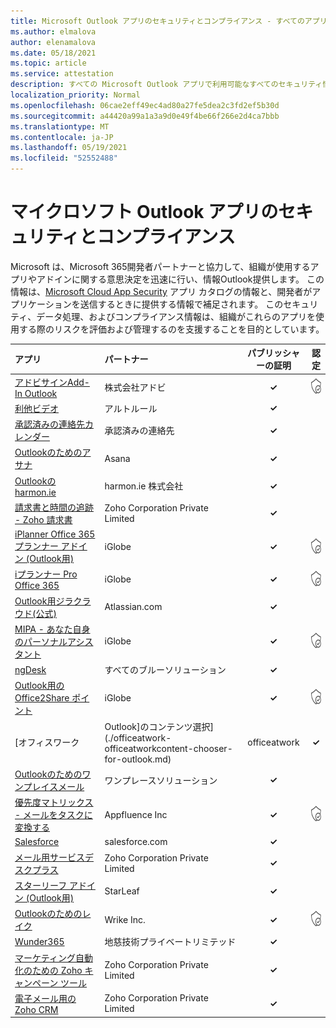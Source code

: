 ```yaml
---
title: Microsoft Outlook アプリのセキュリティとコンプライアンス - すべてのアプリ
ms.author: elmalova
author: elenamalova
ms.date: 05/18/2021
ms.topic: article
ms.service: attestation
description: すべての Microsoft Outlook アプリで利用可能なすべてのセキュリティ情報とコンプライアンス情報。
localization_priority: Normal
ms.openlocfilehash: 06cae2eff49ec4ad80a27fe5dea2c3fd2ef5b30d
ms.sourcegitcommit: a44420a99a1a3a9d0e49f4be66f266e2d4ca7bbb
ms.translationtype: MT
ms.contentlocale: ja-JP
ms.lasthandoff: 05/19/2021
ms.locfileid: "52552488"
---
```

# <a name="microsoft-outlook-app-security-and-compliance"></a>マイクロソフト Outlook アプリのセキュリティとコンプライアンス

Microsoft は、Microsoft 365開発者パートナーと協力して、組織が使用するアプリやアドインに関する意思決定を迅速に行い、情報Outlook提供します。 この情報は、[Microsoft Cloud App Security](https://www.microsoft.com/en-us/enterprise-mobility-security/cloud-app-security) アプリ カタログの情報と、開発者がアプリケーションを送信するときに提供する情報で補足されます。 このセキュリティ、データ処理、およびコンプライアンス情報は、組織がこれらのアプリを使用する際のリスクを評価および管理するのを支援することを目的としています。

| **アプリ** | **パートナー** | **パブリッシャーの証明** | **認定** |
|:--------|:------------|:----------------------:|:-------------:|
| [アドビサインAdd-In Outlook](./adobe-inc-sign-add-in-for-outlook.md) | 株式会社アドビ | **✓** | <img alt="Certified application badge" src="../media/certified-badge.png" height="25" width="25" /> |
| [利他ビデオ](./altru-videos.md) | アルトルール | **✓** |  |
| [承認済みの連絡先カレンダー](./approved-contact-calendars.md) | 承認済みの連絡先 | **✓** |  |
| [Outlookのためのアサナ](./asana-for-outlook.md) | Asana | **✓** |  |
| [Outlookの harmon.ie](./harmonie-corporation-for-outlook.md) | harmon.ie 株式会社 | **✓** |  |
| [請求書と時間の追跡 - Zoho 請求書](./zoho-corporation-private-limited-invoice-and-time-tracking.md) | Zoho Corporation Private Limited | **✓** |  |
| [iPlanner Office 365 プランナー アドイン (Outlook用)](./iglobe-iplanner-office-365-planner-add-in-for-outlook.md) | iGlobe | **✓** | <img alt="Certified application badge" src="../media/certified-badge.png" height="25" width="25" /> |
| [iプランナー Pro Office 365](./iglobe-iplanner-pro-office-365.md) | iGlobe | **✓** | <img alt="Certified application badge" src="../media/certified-badge.png" height="25" width="25" /> |
| [Outlook用ジラクラウド(公式)](./atlassiancom-jira-cloud-for-outlook-official.md) | Atlassian.com | **✓** |  |
| [MIPA - あなた自身のパーソナルアシスタント](./iglobe-mipa-your-own-personal-assistant.md) | iGlobe | **✓** | <img alt="Certified application badge" src="../media/certified-badge.png" height="25" width="25" /> |
| [ngDesk](./all-blue-solutions-ngdesk.md) | すべてのブルーソリューション | **✓** |  |
| [Outlook用の Office2Share ポイント](./iglobe-office2sharepoint-for-outlook.md) | iGlobe | **✓** | <img alt="Certified application badge" src="../media/certified-badge.png" height="25" width="25" /> |
| [オフィスワーク | Outlook]のコンテンツ選択](./officeatwork-officeatworkcontent-chooser-for-outlook.md) | officeatwork | **✓** | <img alt="Certified application badge" src="../media/certified-badge.png" height="25" width="25" /> |
| [Outlookのためのワンプレイスメール](./oneplace-solutions-oneplacemail-for-outlook.md) | ワンプレースソリューション | **✓** |  |
| [優先度マトリックス - メールをタスクに変換する](./appfluence-inc-priority-matrix-turn-emails-into-tasks.md) | Appfluence Inc | **✓** | <img alt="Certified application badge" src="../media/certified-badge.png" height="25" width="25" /> |
| [Salesforce](./salesforcecom-salesforce.md) | salesforce.com | **✓** |  |
| [メール用サービスデスクプラス](./zoho-corporation-private-limited-servicedesk-plus-for-email.md) | Zoho Corporation Private Limited | **✓** |  |
| [スターリーフ アドイン (Outlook用)](./starleaf-add-in-for-outlook.md) | StarLeaf | **✓** |  |
| [Outlookのためのレイク](./wrike-inc-for-outlook.md) | Wrike Inc. | **✓** | <img alt="Certified application badge" src="../media/certified-badge.png" height="25" width="25" /> |
| [Wunder365](./jiji-technologies-private-limited-wunder365.md) | 地慈技術プライベートリミテッド | **✓** |  |
| [マーケティング自動化のための Zoho キャンペーン ツール](./zoho-corporation-private-limited-campaigns-tool-for-marketing-automation.md) | Zoho Corporation Private Limited | **✓** |  |
| [電子メール用の Zoho CRM](./zoho-corporation-private-limited-crm-for-email.md) | Zoho Corporation Private Limited | **✓** |  |
